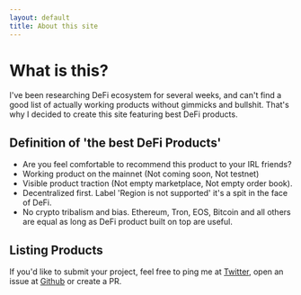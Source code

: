 ```yaml
---
layout: default
title: About this site
---
```


# What is this?

I've been researching DeFi ecosystem for several weeks, and can't find a good list of actually working products without gimmicks and bullshit. That's why I decided to create this site featuring best DeFi products.

## Definition of 'the best DeFi Products'
* Are you feel comfortable to recommend this product to your IRL friends?
* Working product on the mainnet (Not coming soon, Not testnet)
* Visible product traction (Not empty marketplace, Not empty order book).   
* Decentralized first. Label 'Region is not supported' it's a spit in the face of DeFi.
* No crypto tribalism and bias. Ethereum, Tron, EOS, Bitcoin and all others are equal as long as DeFi product built on top are useful.

## Listing Products

If you'd like to submit your project, feel free to ping me at [Twitter](https://twitter.com/defiprime), open an issue at [Github](https://github.com/sneg55/defiprime) or create a PR.
